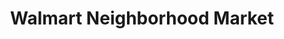 ---
title: "Walmart Neighborhood Market"
url: /huntsville/walmart-neighborhood-market-oakwood-avenue-northwest/
shop: Supermarkt
---